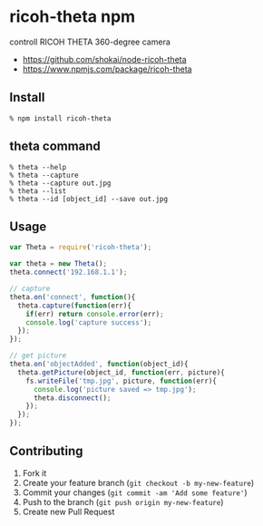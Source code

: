 # ricoh-theta npm
controll RICOH THETA 360-degree camera

- https://github.com/shokai/node-ricoh-theta
- https://www.npmjs.com/package/ricoh-theta


## Install

    % npm install ricoh-theta


## theta command

    % theta --help
    % theta --capture
    % theta --capture out.jpg
    % theta --list
    % theta --id [object_id] --save out.jpg


## Usage

```javascript
var Theta = require('ricoh-theta');

var theta = new Theta();
theta.connect('192.168.1.1');

// capture
theta.on('connect', function(){
  theta.capture(function(err){
    if(err) return console.error(err);
    console.log('capture success');
  });
});

// get picture
theta.on('objectAdded', function(object_id){
  theta.getPicture(object_id, function(err, picture){
    fs.writeFile('tmp.jpg', picture, function(err){
      console.log('picture saved => tmp.jpg');
      theta.disconnect();
    });
  });
});
```


Contributing
------------
1. Fork it
2. Create your feature branch (`git checkout -b my-new-feature`)
3. Commit your changes (`git commit -am 'Add some feature'`)
4. Push to the branch (`git push origin my-new-feature`)
5. Create new Pull Request
